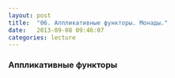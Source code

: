 ```yaml
---
layout: post
title:  "06. Аппликативные функторы. Монады."
date:   2013-09-08 09:46:07
categories: lecture
---
```


### Аппликативные функторы

